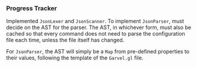 ### Progress Tracker

Implemented `JsonLexer` and `JsonScanner`. To implement `JsonParser`, must decide on
the AST for the parser. The AST, in whichever form, must also be cached so that 
every command does not need to parse the configuration file each time, unless the
file itself has changed.

For `JsonParser`, the AST will simply be a `Map` from pre-defined properties to their
values, following the template of the `Garvel.gl` file.

